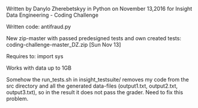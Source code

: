 Written by Danylo Zherebetskyy in Python on November 13,2016 for Insight Data Engineering - Coding Challenge

Written code: antifraud.py

New zip-master with passed predesigned tests and own created tests: coding-challenge-master_DZ.zip [Sun Nov 13]

Requires to: import sys

Works with data up to 1GB

Somehow the run_tests.sh in insight_testsuite/ removes my code from the src directory and all the generated data-files (output1.txt, output2.txt, output3.txt), so in the result it does not pass the grader. Need to fix this problem. 